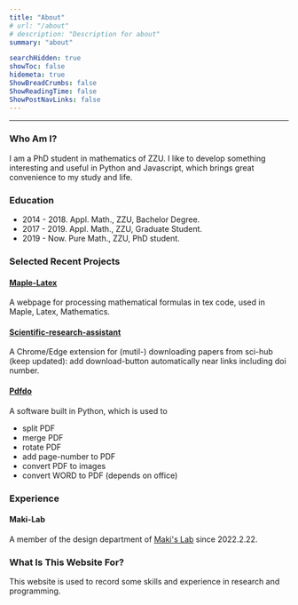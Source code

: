 ```yaml
---
title: "About"
# url: "/about"
# description: "Description for about"
summary: "about"

searchHidden: true
showToc: false
hidemeta: true
ShowBreadCrumbs: false
ShowReadingTime: false
ShowPostNavLinks: false
---
```


---

### Who Am I?
I am a PhD student in mathematics of ZZU. I like to develop something interesting and useful in Python and Javascript, which brings great convenience to my study and life.


### Education
- 2014 - 2018. Appl. Math., ZZU, Bachelor Degree.
- 2017 - 2019. Appl. Math., ZZU, Graduate Student.
- 2019 - Now. Pure Math., ZZU, PhD student.

### Selected Recent Projects

#### [Maple-Latex](https://jiandandaoxingfu.github.io/maple-latex)
A webpage for processing mathematical formulas in tex code, used in Maple, Latex, Mathematics.

#### [Scientific-research-assistant](https://github.com/jiandandaoxingfu/scientific-research-assistant)
A Chrome/Edge extension for (mutil-) downloading papers from sci-hub (keep updated): add download-button automatically near links including doi number.

#### [Pdfdo](https://github.com/jiandandaoxingfu/pdfdo)
A software built in Python, which is used to 
- split PDF
- merge PDF
- rotate PDF
- add page-number to PDF
- convert PDF to images
- convert WORD to PDF (depends on office)

### Experience
#### Maki-Lab
A member of the design department of [Maki's Lab](https://www.maki-math.com) since 2022.2.22.

### What Is This Website For?
This website is used to record some skills and experience in research and programming. 
